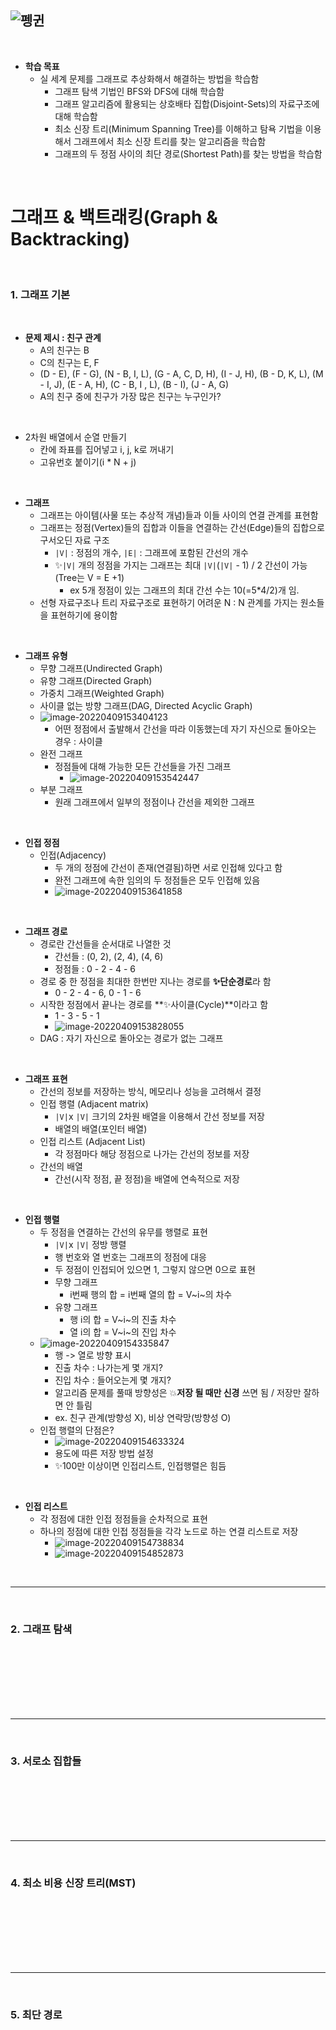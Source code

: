 ## ![펭귄](array_1.assets/펭귄.png)

<br>

* **학습 목표**
  * 실 세계 문제를 그래프로 추상화해서 해결하는 방법을 학습함
    * 그래프 탐색 기법인 BFS와 DFS에 대해 학습함
    * 그래프 알고리즘에 활용되는 상호배타 집합(Disjoint-Sets)의 자료구조에 대해 학습함
    * 최소 신장 트리(Minimum Spanning Tree)를 이해하고 탐욕 기법을 이용해서 그래프에서 최소 신장 트리를 찾는 알고리즘을 학습함
    * 그래프의 두 정점 사이의 최단 경로(Shortest Path)를 찾는 방법을 학습함

<br>

# 그래프 & 백트래킹(Graph & Backtracking)

<br>

### 1. 그래프 기본

<br>

* **문제 제시 : 친구 관계**
  * A의 친구는 B
  * C의 친구는 E, F
  * (D - E), (F - G), (N - B, I, L), (G - A, C, D, H), (I - J, H), (B - D, K, L), (M - I, J), (E - A, H), (C - B, I , L), (B - I), (J - A, G)
  * A의 친구 중에 친구가 가장 많은 친구는 누구인가?

<br>

* 2차원 배열에서 순열 만들기
  * 칸에 좌표를 집어넣고 i, j, k로 꺼내기
  * 고유번호 붙이기(i * N + j)	

<br>

* **그래프**
  * 그래프는 아이템(사물 또는 추상적 개념)들과 이들 사이의 연결 관계를 표현함
  * 그래프는 정점(Vertex)들의 집합과 이들을 연결하는 간선(Edge)들의 집합으로 구서오딘 자료 구조
    * `|V|` : 정점의 개수, `|E|` : 그래프에 포함된 간선의 개수
    * ✨`|V|` 개의 정점을 가지는 그래프는 최대 `|V|`(`|V|` - 1) / 2 간선이 가능 (Tree는 V = E +1)
      * ex 5개 정점이 있는 그래프의 최대 간선 수는 10(=5*4/2)개 임.
  * 선형 자료구조나 트리 자료구조로 표현하기 어려운 N : N 관계를 가지는 원소들을 표현하기에 용이함

<br>

* **그래프 유형**
  * 무향 그래프(Undirected Graph)
  * 유향 그래프(Directed Graph)
  * 가중치 그래프(Weighted Graph)
  * 사이클 없는 방향 그래프(DAG, Directed Acyclic Graph)
  * ![image-20220409153404123](graph.assets/image-20220409153404123.png)
    * 어떤 정점에서 출발해서 간선을 따라 이동했는데 자기 자신으로 돌아오는 경우 : 사이클
  * 완전 그래프
    * 정점들에 대해 가능한 모든 간선들을 가진 그래프
      * ![image-20220409153542447](graph.assets/image-20220409153542447.png)
  * 부분 그래프 
    * 원래 그래프에서 일부의 정점이나 간선을 제외한 그래프

<br>

* **인접 정점**
  * 인접(Adjacency)
    * 두 개의 정점에 간선이 존재(연결됨)하면 서로 인접해 있다고 함
    * 완전 그래프에 속한 임의의 두 정점들은 모두 인접해 있음
    * ![image-20220409153641858](graph.assets/image-20220409153641858.png)

<br>

* **그래프 경로**
  * 경로란 간선들을 순서대로 나열한 것
    * 간선들 : (0, 2), (2, 4), (4, 6)
    * 정점들 : 0 - 2 - 4 - 6
  * 경로 중 한 정점을 최대한 한번만 지나는 경로를 **✨단순경로**라 함
    * 0 - 2 - 4 - 6, 0 - 1 - 6
  * 시작한 정점에서 끝나는 경로를 **✨사이클(Cycle)**이라고 함
    * 1 - 3 - 5 - 1
    * ![image-20220409153828055](graph.assets/image-20220409153828055.png)
  * DAG : 자기 자신으로 돌아오는 경로가 없는 그래프



<br>

* **그래프 표현**
  * 간선의 정보를 저장하는 방식, 메모리나 성능을 고려해서 결정
  * 인접 행렬 (Adjacent matrix)
    * `|V|`x `|V|` 크기의 2차원 배열을 이용해서 간선 정보를 저장
    * 배열의 배열(포인터 배열)
  * 인접 리스트 (Adjacent List)
    * 각 정점마다 해당 정점으로 나가는 간선의 정보를 저장
  * 간선의 배열
    * 간선(시작 정점, 끝 정점)을 배열에 연속적으로 저장

<br>

* **인접 행렬**
  * 두 정점을 연결하는 간선의 유무를 행렬로 표현
    * `|V|`x `|V|`  정방 행렬
    * 행 번호와 열 번호는 그래프의 정점에 대응
    * 두 정점이 인접되어 있으면 1, 그렇지 않으면 0으로 표현
    * 무향 그래프
      * i번째 행의 합 = i번째 열의 합 = V~i~의 차수
    * 유향 그래프
      * 행 i의 합 = V~i~의 진출 차수
      * 열 i의 합 = V~i~의 진입 차수
  * ![image-20220409154335847](graph.assets/image-20220409154335847.png)
    * 행 -> 열로 방향 표시
    * 진출 차수 : 나가는게 몇 개지?
    * 진입 차수 : 들어오는게 몇 개지?
    * 알고리즘 문제를 풀때 방향성은 💥**저장 될 때만 신경** 쓰면 됨 / 저장만 잘하면 안 틀림
    * ex. 친구 관계(방향성 X), 비상 연락망(방향성 O)
  * 인접 행렬의 단점은?
    * ![image-20220409154633324](graph.assets/image-20220409154633324.png)
    * 용도에 따른 저장 방법 설정
    * ✨100만 이상이면 인접리스트, 인접행렬은 힘듬

<br>

* **인접 리스트**
  * 각 정점에 대한 인접 정점들을 순차적으로 표현
  * 하나의 정점에 대한 인접 정점들을 각각 노드로 하는 연결 리스트로 저장
    * ![image-20220409154738834](graph.assets/image-20220409154738834.png)
    * ![image-20220409154852873](graph.assets/image-20220409154852873.png)

<br>

---

<br>

### 2. 그래프 탐색

<br><br><br><br><br><br>

---

<br>

### 3. 서로소 집합들

<br><br><br><br><br>

---

<br>

### 4. 최소 비용 신장 트리(MST)

<br><br><br><br><br><br>

----

<br>

### 5. 최단 경로

<br><br><br><br><br><br>

